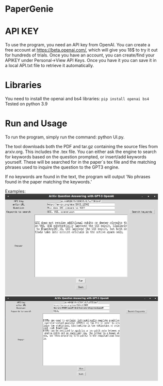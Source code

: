 # PaperGenie

# API KEY 
To use the program, you need an API key from OpenAI. You can create a free account at https://beta.openai.com/, which will give you 18$ to try it out for hundreds of trials. Once you have an account, you can create/find your APIKEY under Personal->View API Keys.
Once you have it you can save it in a local API.txt file to retrieve it automatically.

# Libraries
You  need to install the openai and bs4 libraries: `pip install openai bs4` 
Tested on python 3.9

# Run and Usage

To run the program, simply run the command: python UI.py.

The tool downloads both the PDF and tar.gz containing the source files from arxiv.org. This includes the .tex file.
You can either ask the engine to search for keywords based on the question prompted, or insert/add keywords yourself. 
These will be searched for in the paper`s tex file and the matching phrases used to inquire the question to the GPT3 engine.

If no keywords are found in the text, the program will output 'No phrases found in the paper matching the keywords.'

Examples:
![plot](./example1.png)
![plot](./example2.png)
